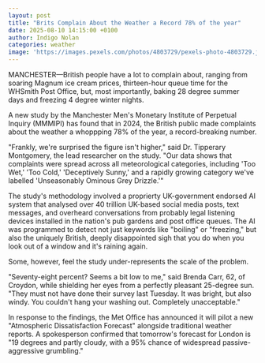 ```yaml
---
layout: post
title: "Brits Complain About the Weather a Record 78% of the year"
date: 2025-08-10 14:15:00 +0100
author: Indigo Nolan
categories: weather
image: 'https://images.pexels.com/photos/4803729/pexels-photo-4803729.jpeg'
---
```


MANCHESTER—British people have a lot to complain about, ranging from soaring Magnum ice cream prices, thirteen-hour queue time for the WHSmith Post Office, but, most importantly, baking 28 degree summer days and freezing 4 degree winter nights.

A new study by the Manchester Men's Monetary Institute of Perpetual Inquiry (MMMIPI) has found that in 2024, the British public made complaints about the weather a whoppping 78% of the year, a record-breaking number.

"Frankly, we're surprised the figure isn't higher," said Dr. Tipperary Montgomery, the lead researcher on the study. "Our data shows that complaints were spread across all meteorological categories, including 'Too Wet,' 'Too Cold,' 'Deceptively Sunny,' and a rapidly growing category we've labelled 'Unseasonably Ominous Grey Drizzle.'"

The study's methodology involved a proprierty UK-government endorsed AI system that analysed over 40 trillion UK-based social media posts, text messages, and overheard conversations from probably legal listening devices installed in the nation's pub gardens and post office queues. The AI was programmed to detect not just keywords like "boiling" or "freezing," but also the uniquely British, deeply disappointed sigh that you do when you look out of a window and it's raining again.

Some, however, feel the study under-represents the scale of the problem.

"Seventy-eight percent? Seems a bit low to me," said Brenda Carr, 62, of Croydon, while shielding her eyes from a perfectly pleasant 25-degree sun. "They must not have done their survey last Tuesday. It was bright, but also windy. You couldn't hang your washing out. Completely unacceptable."

In response to the findings, the Met Office has announced it will pilot a new "Atmospheric Dissatisfaction Forecast" alongside traditional weather reports. A spokesperson confirmed that tomorrow's forecast for London is "19 degrees and partly cloudy, with a 95% chance of widespread passive-aggressive grumbling."